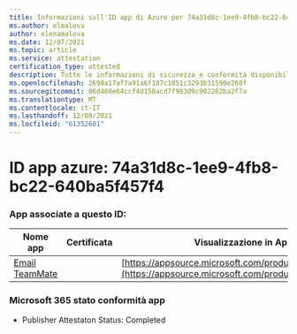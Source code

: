 ```yaml
---
title: Informazioni sull'ID app di Azure per 74a31d8c-1ee9-4fb8-bc22-640ba5f457f4
ms.author: elmalova
author: elenamalova
ms.date: 12/07/2021
ms.topic: article
ms.service: attestation
certification_type: attested
description: Tutte le informazioni di sicurezza e conformità disponibili per 74a31d8c-1ee9-4fb8-bc22-640ba5f457f4.
ms.openlocfilehash: 2698a17af7a91a6f187c1051c3293b31590e260f
ms.sourcegitcommit: 06d460e64ccf4d150acd7f90309c902262ba2f7a
ms.translationtype: MT
ms.contentlocale: it-IT
ms.lasthandoff: 12/08/2021
ms.locfileid: "61352601"
---
```

# <a name="azure-app-id-74a31d8c-1ee9-4fb8-bc22-640ba5f457f4"></a>ID app azure: 74a31d8c-1ee9-4fb8-bc22-640ba5f457f4


### <a name="apps-associated-with-this-id"></a>App associate a questo ID:
| **Nome app** | **Certificata** | **Visualizzazione in AppSource** |
|--------------|---------------|-----------------------|
| [Email TeamMate](https://docs.microsoft.com/microsoft-365-app-certification/forward/WA200002338) |  | [https://appsource.microsoft.com/product/office/WA200002338](https://appsource.microsoft.com/product/office/WA200002338) |

### <a name="microsoft-365-app-compliance-status"></a>Microsoft 365 stato conformità app
- Publisher Attestaton Status: Completed
